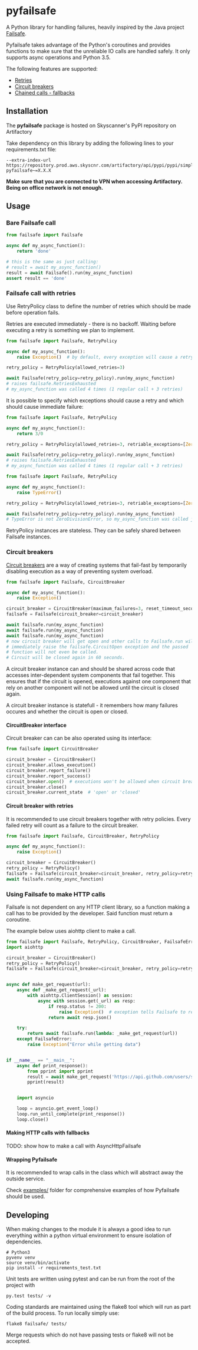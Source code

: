 # pyfailsafe

A Python library for handling failures, heavily inspired by the Java project [Failsafe](https://github.com/jhalterman/failsafe).

Pyfailsafe takes advantage of the Python's coroutines and provides functions to make sure that the unreliable IO calls are handled safely. It only supports async operations and Python 3.5.

The following features are supported:

* [Retries](#failsafe-call-with-retries)
* [Circuit breakers](#circuit-breakers)
* [Chained calls - fallbacks](#making-http-calls-with-fallbacks)

## Installation

The **pyfailsafe** package is hosted on Skyscanner's PyPI repository on Artifactory

Take dependency on this library by adding the following lines to your requirements.txt file:

    --extra-index-url https://repository.prod.aws.skyscnr.com/artifactory/api/pypi/pypi/simple
    pyfailsafe~=X.X.X

**Make sure that you are connected to VPN when accessing Artifactory. Being on office network is not enough.**

## Usage

### Bare Failsafe call

```python
from failsafe import Failsafe

async def my_async_function():
    return 'done'

# this is the same as just calling:
# result = await my_async_function()
result = await Failsafe().run(my_async_function)
assert result == 'done'
```

### Failsafe call with retries

Use RetryPolicy class to define the number of retries which should be made before operation fails.

Retries are executed immediately - there is no backoff. Waiting before executing a retry is something we plan to implement.

```python
from failsafe import Failsafe, RetryPolicy

async def my_async_function():
    raise Exception()  # by default, every exception will cause a retry

retry_policy = RetryPolicy(allowed_retries=3)

await Failsafe(retry_policy=retry_policy).run(my_async_function)
# raises failsafe.RetriesExhausted
# my_async_function was called 4 times (1 regular call + 3 retries)
```

It is possible to specify which exceptions should cause a retry and which should cause immediate failure:

```python
from failsafe import Failsafe, RetryPolicy

async def my_async_function():
    return 3/0

retry_policy = RetryPolicy(allowed_retries=3, retriable_exceptions=[ZeroDivisionError])

await Failsafe(retry_policy=retry_policy).run(my_async_function)
# raises failsafe.RetriesExhausted
# my_async_function was called 4 times (1 regular call + 3 retries)
```

```python
from failsafe import Failsafe, RetryPolicy

async def my_async_function():
    raise TypeError()

retry_policy = RetryPolicy(allowed_retries=3, retriable_exceptions=[ZeroDivisionError])

await Failsafe(retry_policy=retry_policy).run(my_async_function)
# TypeError is not ZeroDivisionError, so my_async_function was called just once in this example
```

RetryPolicy instances are stateless. They can be safely shared between Failsafe instances.

### Circuit breakers

[Circuit breakers](http://martinfowler.com/bliki/CircuitBreaker.html) are a way of creating systems that fail-fast by temporarily disabling execution as a way of preventing system overload. 

```python
from failsafe import Failsafe, CircuitBreaker

async def my_async_function():
    raise Exception()

circuit_breaker = CircuitBreaker(maximum_failures=3, reset_timeout_seconds=60)
failsafe = Failsafe(circuit_breaker=circuit_breaker)

await failsafe.run(my_async_function)
await failsafe.run(my_async_function)
await failsafe.run(my_async_function)
# now circuit breaker will get open and other calls to Failsafe.run will
# immediately raise the failsafe.CircuitOpen exception and the passed
# function will not even be called.
# Circuit will be closed again in 60 seconds.
```

A circuit breaker instance can and should be shared across code that accesses inter-dependent system components that fail together. This ensures that if the circuit is opened, executions against one component that rely on another component will not be allowed until the circuit is closed again.

A circuit breaker instance is statefull - it remembers how many failures occures and whether the circuit is open or closed.

#### CircuitBreaker interface

Circuit breaker can can be also operated using its interface:

```python
from failsafe import CircuitBreaker

circuit_breaker = CircuitBreaker()
circuit_breaker.allows_execution()
circuit_breaker.report_failure()
circuit_breaker.report_success()
circuit_breaker.open()  # executions won't be allowed when circuit breaker is open
circuit_breaker.close()
circuit_breaker.current_state  # 'open' or 'closed' 
```

#### Circuit breaker with retries

It is recommended to use circuit breakers together with retry policies. Every failed retry will count as a failure to the circuit breaker.

```python
from failsafe import Failsafe, CircuitBreaker, RetryPolicy

async def my_async_function():
    raise Exception()

circuit_breaker = CircuitBreaker()
retry_policy = RetryPolicy()
failsafe = Failsafe(circuit_breaker=circuit_breaker, retry_policy=retry_policy)
await failsafe.run(my_async_function)
```

### Using Failsafe to make HTTP calls

Failsafe is not dependent on any HTTP client library, so a function making a call has to be provided by the developer. Said function must return a coroutine.

The example below uses aiohttp client to make a call.

```python
from failsafe import Failsafe, RetryPolicy, CircuitBreaker, FailsafeError
import aiohttp

circuit_breaker = CircuitBreaker()
retry_policy = RetryPolicy()
failsafe = Failsafe(circuit_breaker=circuit_breaker, retry_policy=retry_policy)


async def make_get_request(url):
    async def _make_get_request(_url):
        with aiohttp.ClientSession() as session:
            async with session.get(_url) as resp:
                if resp.status != 200:
                    raise Exception()  # exception tells Failsafe to retry and report an error to circuit breaker
                return await resp.json()

    try:
        return await failsafe.run(lambda: _make_get_request(url))
    except FailsafeError:
        raise Exception("Error while getting data")


if __name__ == "__main__":
    async def print_response():
        from pprint import pprint
        result = await make_get_request('https://api.github.com/users/skyscanner/repos')
        pprint(result)


    import asyncio

    loop = asyncio.get_event_loop()
    loop.run_until_complete(print_response())
    loop.close()
```

#### Making HTTP calls with fallbacks

TODO: show how to make a call with AsyncHttpFailsafe

#### Wrapping Pyfailsafe

It is recommended to wrap calls in the class which will abstract away the outside service.

Check [examples/](https://github.com/Skyscanner/pyfailsafe/tree/master/example) folder for comprehensive examples of how Pyfailsafe should be used.

## Developing

When making changes to the module it is always a good idea to run everything within a python virtual environment to ensure isolation of dependencies.

    # Python3
    pyvenv venv
    source venv/bin/activate
    pip install -r requirements_test.txt

Unit tests are written using pytest and can be run from the root of the project with

    py.test tests/ -v

Coding standards are maintained using the flake8 tool which will run as part of the build process. To run locally simply use:

    flake8 failsafe/ tests/

Merge requests which do not have passing tests or flake8 will not be accepted.
